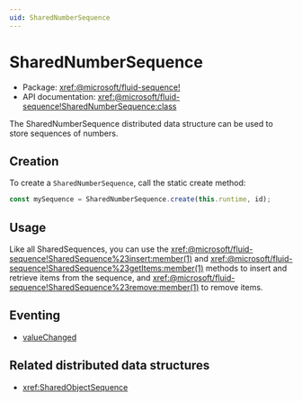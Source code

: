 ```yaml
---
uid: SharedNumberSequence
---
```


# SharedNumberSequence

- Package: <xref:@microsoft/fluid-sequence!>
- API documentation: <xref:@microsoft/fluid-sequence!SharedNumberSequence:class>

The SharedNumberSequence distributed data structure can be used to store sequences of numbers.

## Creation

To create a `SharedNumberSequence`, call the static create method:

```typescript
const mySequence = SharedNumberSequence.create(this.runtime, id);
```

## Usage

Like all SharedSequences, you can use the <xref:@microsoft/fluid-sequence!SharedSequence%23insert:member(1)> and
<xref:@microsoft/fluid-sequence!SharedSequence%23getItems:member(1)> methods to insert and retrieve items from the
sequence, and <xref:@microsoft/fluid-sequence!SharedSequence%23remove:member(1)> to remove items.

## Eventing

- [valueChanged](<xref:@microsoft/fluid-sequence!SharedSegmentSequence%23on:member(3)>)

## Related distributed data structures

- <xref:SharedObjectSequence>

